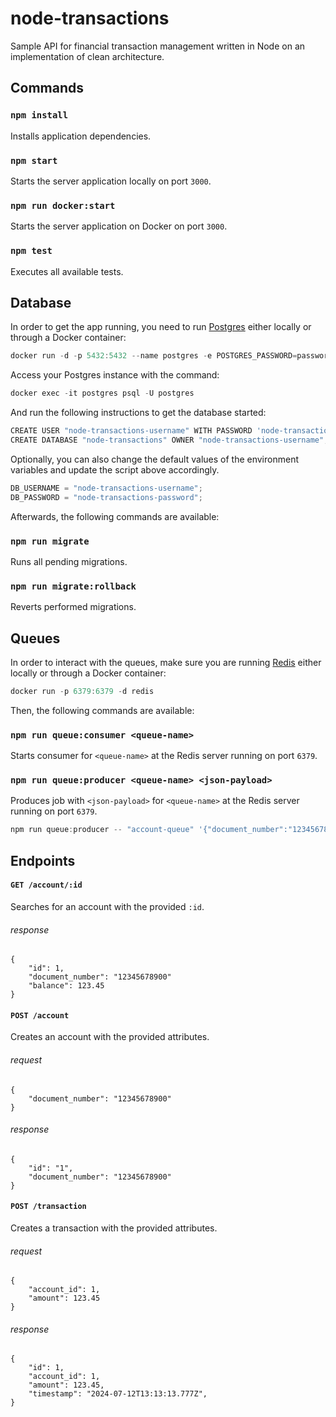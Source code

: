 # node-transactions

Sample API for financial transaction management written in Node on an implementation of clean architecture.

## Commands

### `npm install`

Installs application dependencies.

### `npm start`

Starts the server application locally on port `3000`.

### `npm run docker:start`

Starts the server application on Docker on port `3000`.

### `npm test`

Executes all available tests.

## Database

In order to get the app running, you need to run [Postgres](https://www.postgresql.org/) either locally or through a Docker container:

```ts
docker run -d -p 5432:5432 --name postgres -e POSTGRES_PASSWORD=password postgres
```

Access your Postgres instance with the command:

```ts
docker exec -it postgres psql -U postgres
```

And run the following instructions to get the database started:

```ts
CREATE USER "node-transactions-username" WITH PASSWORD 'node-transactions-password';
CREATE DATABASE "node-transactions" OWNER "node-transactions-username";
```

Optionally, you can also change the default values of the environment variables and update the script above accordingly.

```ts
DB_USERNAME = "node-transactions-username";
DB_PASSWORD = "node-transactions-password";
```

Afterwards, the following commands are available:

### `npm run migrate`

Runs all pending migrations.

### `npm run migrate:rollback`

Reverts performed migrations.

## Queues

In order to interact with the queues, make sure you are running [Redis](https://redis.io/) either locally or through a Docker container:

```ts
docker run -p 6379:6379 -d redis
```

Then, the following commands are available:

### `npm run queue:consumer <queue-name>`

Starts consumer for `<queue-name>` at the Redis server running on port `6379`.

### `npm run queue:producer <queue-name> <json-payload>`

Produces job with `<json-payload>` for `<queue-name>` at the Redis server running on port `6379`.

```ts
npm run queue:producer -- "account-queue" '{"document_number":"12345678900"}'
```

## Endpoints

#### `GET /account/:id`

Searches for an account with the provided `:id`.

###### response

    {
        "id": 1,
        "document_number": "12345678900"
        "balance": 123.45
    }

#### `POST /account`

Creates an account with the provided attributes.

###### request

    {
        "document_number": "12345678900"
    }

###### response

    {
        "id": "1",
        "document_number": "12345678900"
    }

#### `POST /transaction`

Creates a transaction with the provided attributes.

###### request

    {
        "account_id": 1,
        "amount": 123.45
    }

###### response

    {
        "id": 1,
        "account_id": 1,
        "amount": 123.45,
        "timestamp": "2024-07-12T13:13:13.777Z",
    }

